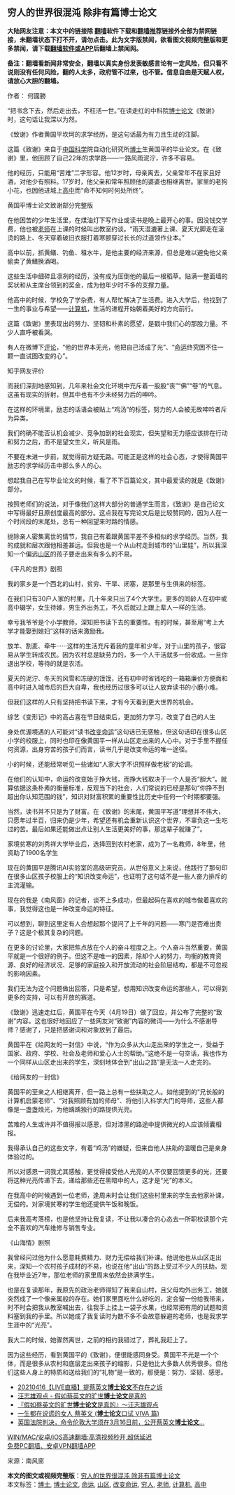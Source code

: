  <h2>穷人的世界很混沌 除非有篇博士论文</h2> <p class="notice"><b>大陆网友注意：本文中的链接除 <a href="https://github.com/bannedbook/fanqiang" >翻墙</a>软件下载和<a href="https://github.com/killgcd/justmysocks/blob/master/README.md">翻墙推荐</a>链接外全部为禁网链接，未翻墙状态下打不开，请勿点击。此为文字版禁闻，欲看图文视频完整版和更多禁闻，请下载<a href="https://github.com/bannedbook/fanqiang">翻墙软件或APP</a>后翻墙上禁闻网。</p><p>备注：翻墙看新闻非常安全，翻墙以真实身份发表敏感言论有一定风险，但只看不说则没有任何风险，翻的人太多，政府管不过来，也不管。信息自由是天赋人权，请放心大胆的翻墙。</b></p>  <div class="entry"> <p>作者： 何國勝</p> <p>“把书念下去，然后走出去，不枉活一世。”在读走红的中科院<a href="https://www.bannedbook.org/bnews/tag/%E5%8D%9A%E5%A3%AB%E8%AE%BA%E6%96%87/" class="st_tag internal_tag" rel="tag" title="标签 博士论文 下的日志">博士论文</a>《致谢》时，这句话让我深以为然。</p> <p>《致谢》作者黄国平坎坷的求学经历，是这句话最为有力且生动的注脚。</p> <p>这篇《致谢》来自于<span class='wp_keywordlink_affiliate'><a href="https://www.bannedbook.org/" title="中国" target="_blank">中国</a></span><span class='wp_keywordlink'><a href="https://www.bannedbook.org/forum11/topic309.html" title="禁片：“科学”的棍子" target="_blank">科学</a></span>院自动化研究所<a href="https://www.bannedbook.org/bnews/tag/%E5%8D%9A%E5%A3%AB/" class="st_tag internal_tag" rel="tag" title="标签 博士 下的日志">博士</a>生黄国平的毕业论文。在《致谢》里，他回顾了自己22年的求学路——一路风雨泥泞，许多不容易。</p> <p>他的经历，只能用“苦难”二字形容。他12岁时，母亲离去，父亲常年不在家且好酒，对他少有照料。17岁时，他父亲和常年照顾他的婆婆也相继离世。家里的老狗小花，也因他进城上<a href="https://www.bannedbook.org/bnews/tag/%E9%AB%98%E4%B8%AD/" class="st_tag internal_tag" rel="tag" title="标签 高中 下的日志">高中</a>而“命不知何时何处所终”。</p> <p>黄国平博士论文致谢部分完整版</p> <p>在他困苦的少年生活里，在煤油灯下写作业或读书是晚上最开心的事。因没钱交学费，他也被<a href="https://www.bannedbook.org/bnews/tag/%e8%80%81%e5%b8%88/" class="st_tag internal_tag" rel="tag" title="标签 老师 下的日志">老师</a>在上课的时候叫出教室约谈。“雨天湿漉著上课、夏天光脚走在滚烫的路上、冬天穿着破旧衣服打着寒颤穿过长长的过道领作业本。”</p> <p>高中以前，抓黄鳝、钓鱼、租水牛，是他主要的经济来源，但总是难以避免他父亲偷卖了黄鳝换酒喝。</p> <p>这些生活中细碎且凛冽的经历，没有成为压倒他的最后一根稻草。贴满一整面墙的奖状和从主席台领到的奖金，成为他年少时不多的支撑力量。</p> <p>他高中的时候，学校免了学杂费，有人帮忙解决了生活费。进入大学后，他找到了一生的事业与希望——<a href="https://www.bannedbook.org/bnews/tag/%E8%AE%A1%E7%AE%97%E6%9C%BA/" class="st_tag internal_tag" rel="tag" title="标签 计算机 下的日志">计算机</a>，生活的进程开始朝着美好的方向前行。</p> <p>这篇《致谢》里表现出的努力、坚韧和朴素的愿望，是戳中我们心的那股力量。不少人直呼被看哭。</p> <p>有人在微博下<span class='wp_keywordlink_affiliate'><a href="https://www.bannedbook.org/bnews/comments/" title="新闻评论" target="_blank">评论</a></span>，“他的世界本无光，他把自己活成了光”、“<a href="https://www.bannedbook.org/bnews/tag/%e5%91%bd%e8%bf%90/" class="st_tag internal_tag" rel="tag" title="标签 命运 下的日志">命运</a>终究困不住一颗一直试图改变的心”。</p> <p>知乎网友评价</p>  <p>而我们深刻地感知到，几年来社会文化环境中充斥着一股股“丧”“佛”“卷”的气息。这虽有现实的折射，但其中也有不少未经努力后的呻吟。</p> <p>在这样的环境里，励志的话语会被贴上“鸡汤”的标签，努力的人会被无故呻吟者斥为异类。</p> <p>我们的确不能否认机会减少、竞争加剧的社会现实，但失望和无力感应该排在行动和努力之后，而不是望文生义，听风是雨。</p> <p>不要在未进一步前，就觉得前方疑无路。可能正是这样的社会心态，才使得黄国平励志的求学经历击中那么多人的心。</p> <p>想起我自己在写毕业论文的时候，看了不下百篇论文，其中最爱读的就是《致谢》部分。</p> <p>按照老师们的说法，对于像我们这样大部分的普通学生而言，《致谢》是自己论文中写得最好且原创度最高的部分。这点我在写完论文后是比较赞同的，因为人在一个时间段的末尾处，总有一种回望来时路的情感。</p> <p>抛除亲人密集离世的情节，我自己有着跟黄国平差不多相似的求学经历。当然，我的成就和层次跟他相差甚远。但我也是一个从山村走到城市的“山里娃”，所以我深知一个偏远<a href="https://www.bannedbook.org/bnews/tag/%E5%B1%B1%E5%8C%BA/" class="st_tag internal_tag" rel="tag" title="标签 山区 下的日志">山区</a>的孩子要走出来有多么的不易。</p> <p>《平凡的世界》剧照</p> <p>我的家乡是一个西北的山村，贫穷、干旱、闭塞，是那里与生俱来的标签。</p> <p>在我们只有30户人家的村里，几十年来只出了4个大学生。更多的同龄人在初中或高中辍学，女生待嫁，男生外出务工，不久后就过上跟上辈人一样的生活。</p> <p>幸亏我爷爷是个小学教师，深知把书读下去的重要性。有的时候，甚至用“考上大学才能娶到媳妇”这样的话来激励我。</p> <p>放羊、割麦、牵牛······这样的生活充斥着我的童年和少年，对于山里的孩子，很容易从学生转成农民。因为农村总是缺劳力的，多一个人干活就多一份收成。一旦你退出学校，等待的就是农活。</p> <p>夏天的泥泞、冬天的风雪和冻硬的馍馍，还有初中时省钱吃的一箱箱廉价方便面和高中时进入城市后的巨大自卑，我也经历过很多可以让人放弃读书的小磨小难。</p>  <p>但我们这样的人只有坚持把书读下来，才有今天看到更大世界的机会。</p> <p>综艺《变形记》中的高占喜在节目结束后，更加努力学习，改变了自己的人生</p> <p>身处优渥境遇的人可能对“读书<a href="https://www.bannedbook.org/bnews/tag/%E6%94%B9%E5%8F%98%E5%91%BD%E8%BF%90/" class="st_tag internal_tag" rel="tag" title="标签 改变命运 下的日志">改变命运</a>”这句话已无感触，但这句话印在很多山区小学的校服上，同时也印在像黄国平一样从山区走出来的人心中。对于手里不握任何资源，出身穷苦的孩子们而言，读书几乎是改变命运的唯一途径。</p> <p>小的时候，还能经常听见一些诸如“人家大字不识照样做老板”的论调。</p> <p>在他们的认知中，命运的改变始于挣大钱，而挣大钱取决于一个人是否“胆大”。就算依据这条朴素的衡量标准，反观当下的社会，人们常说的已经是那句“你挣不到超出你认知范围的钱”，知识对财富积累的重要性比历史中任何一个时期都要强。</p> <p>当然，读书并不只是为了财富。在《致谢》的末尾，黄国平写道“理想并不伟大，只愿年过半百，归来仍是少年，希望还有机会重新认识这个世界，不辜负这一生吃过的苦。最后如果还能做出点让别人生活更美好的事，那这辈子就赚了”。</p> <p>家境贫寒的刘秀祥大学毕业后，选择回到农村老家，成为了一名教师，8年里，他资助了1900名学生</p> <p>现在的黄国平是腾讯AI实验室的高级研究员，从世俗意义上来说，他践行了那句印在很多山区孩子校服上的“知识改变命运”，也证明了这句话不是一些人奋力排斥的主流灌输。</p> <p>现在的我是《南风窗》的记者，谈不上多成功，但最起码在喜欢的城市做着喜欢的事，我觉得这也是一种改变命运的特征。</p> <p>可以想到，聊到这里定有人会想起那个提问了上千年的问题——寒门是否难出贵子？这是个极其复杂的问题。</p> <p>在更多的讨论里，大家把焦点放在个人的奋斗程度之上。个人奋斗当然重要，黄国平就是一个很好的例子。但这不是唯一的因素，除却个人的努力，均衡的教育资源、良好的经济状况、足够的家庭投入和开放流动的社会阶层结构，都是不可忽视的影响因素。</p> <p>我们无法为这个问题做出回答，只是希望，想用知识改变命运的那些人，可以得到更多的支持，可以有开放的赛道。</p> <p>《致谢》迅速走红后，黄国平在今天（4月19日）做了回应，并公布了完整的“致谢”内容。这也很好地回应了一些网友对“致谢”内容的微词——为什么不感谢导师？感谢了，只是把感谢词和对象放到了最后。</p>  <p>黄国平在《给网友的一封信》中说，“作为众多从大山走出来的学生之一，受益于国家、政府、学校、社会及老师和爱心人士的帮助。”这绝不是一句空话，我也作为一个同样从山区走出来的学生，深刻地体会到“出山之路”是无法一人走完的。</p> <p>《给网友的一封信》</p> <p>黄国平的至亲之人相继离开，但一路上总有一些扶助之人。如他提到的“兄长般的计算机启蒙老师”、“对我照顾有加的师母”、将他引入科学大门的导师，这些人都像是一盏盏烛光，为他踽踽独行的路提供光亮。</p> <p>苦难的人生或许并不值得报以感恩，但对漆黑的路途中提供微光的人应该倾囊相报。</p> <p>我得承认自己的这些文字，有着“鸡汤”的嫌疑，但来自他人扶助的温暖自己是亲身体验过的。</p> <p>所以对感恩一词我尤其感触，更觉得接受他人光亮的人不仅要回馈更多的光，还要将这种光亮传递下去，递给那些还在黑暗中的人，这才是“光”的本义。</p> <p>在我高中的时候遇到一位老师，逢周末时会让我们这些村里来的学生去他家补课，无偿的。对家境贫寒的学生他还提供午饭和晚饭。</p> <p>后来我高考落榜，也是他坚持让我复读，不让我以凑合的心态去一所职校读那个完全不喜欢的汽车维修与销售专业。</p> <p>《山海情》剧照</p> <p>我曾经问过他为什么愿意耗费精力、财力无偿给我们补课。他说他也从山区走出来，深知一个农村孩子成材的不易，也说在他“出山”的路上受过不少人的扶助。现在我毕业近7年，那位老师的家里周末依然会挤满学生。</p> <p>也是在复读那年，我原先的政治老师得知了我来自山村，且父母均外出务工，她就突然成了一个像亲属般的存在。她们家里面吃什么好吃的，定会留一份给我带来，时不时会把我从教室喊出去，往我手上挂上一袋子水果，也经常把有用的试题和资料塞到我的手里。所以她成了我复读时为数不多不会故意躲避的老师，也是我求学生涯中的“光亮”。</p> <p>我大二的时候，她骤然离世，之前的相约我错过了，葬礼我赶上了。</p> <p>因为这些经历，看到黄国平的《致谢》，便很能感同身受。黄国平不光是一个个体，而是很多从农村和底层走出来孩子的缩影，只是他比大多数人优秀很多。但他们这些人身上的特质和送给我们的“礼物”是一致的，那便是：努力、坚韧、感恩。</p>  <ul class='op-related-articles' title='相关阅读'> <li><a href='https://www.bannedbook.org/bnews/taiwannews/20210416/1527512.html' target='_blank'>20210416【LIVE直播】提蔡英文<b>博士论文</b>不存在之诉</a></li> <li><a href='https://www.bannedbook.org/bnews/taiwannews/20210331/1516349.html' target='_blank'>汪志雄观点 - 假如蔡英文的旷世<b>博士论文</b>是真的</a></li> <li><a href='https://www.bannedbook.org/bnews/taiwannews/20210317/1506935.html' target='_blank'>『假如蔡英文的旷世<b>博士论文</b>是真的』～汪志雄观点</a></li> <li><a href='https://www.bannedbook.org/bnews/taiwannews/20210317/1506334.html' target='_blank'>一生都在说谎的女人 蔡英文 (<b>博士论文</b>口试 VIVA 篇)</a></li> <li><a href='https://www.bannedbook.org/bnews/taiwannews/20210226/1494197.html' target='_blank'>英国法院判决，命令伦敦大学须在3月16日前，公开蔡英文<b>博士论文</b>...</a></li> </ul> <p class="texttj"> <a href="https://github.com/bannedbook/fanqiang/wiki/V2ray%E6%9C%BA%E5%9C%BA" target="_blank">WIN/MAC/安卓/iOS高速翻墙:高清视频秒开,超低延迟</a><br/> <a href="https://github.com/bannedbook/fanqiang/wiki/%E7%A6%81%E9%97%BB%E7%BD%91%E5%AE%89%E5%8D%93%E7%BF%BB%E5%A2%99%E6%96%B0%E9%97%BBAPP" target="_blank">免费PC翻墙、安卓VPN翻墙APP</a></p><p> 来源：南风窗 </p><a name='sharetosocial'></a>       <div><b>本文的图文或视频完整版</b>：<a href='https://www.bannedbook.org/bnews/comments/20210422/1531190.html'>穷人的世界很混沌 除非有篇博士论文</a></div>  </div><!--END ENTRY--> <div class="postfooter"> <div>本文标签：<a href="https://www.bannedbook.org/bnews/tag/%E5%8D%9A%E5%A3%AB/" rel="tag">博士</a>, <a href="https://www.bannedbook.org/bnews/tag/%E5%8D%9A%E5%A3%AB%E8%AE%BA%E6%96%87/" rel="tag">博士论文</a>, <a href="https://www.bannedbook.org/bnews/tag/%e5%91%bd%e8%bf%90/" rel="tag">命运</a>, <a href="https://www.bannedbook.org/bnews/tag/%E5%B1%B1%E5%8C%BA/" rel="tag">山区</a>, <a href="https://www.bannedbook.org/bnews/tag/%E6%94%B9%E5%8F%98%E5%91%BD%E8%BF%90/" rel="tag">改变命运</a>, <a href="https://www.bannedbook.org/bnews/tag/%e7%a9%b7%e4%ba%ba/" rel="tag">穷人</a>, <a href="https://www.bannedbook.org/bnews/tag/%e8%80%81%e5%b8%88/" rel="tag">老师</a>, <a href="https://www.bannedbook.org/bnews/tag/%E8%AE%A1%E7%AE%97%E6%9C%BA/" rel="tag">计算机</a>, <a href="https://www.bannedbook.org/bnews/tag/%E9%AB%98%E4%B8%AD/" rel="tag">高中</a></div>  </div><!--END POSTFOOTER--> 